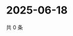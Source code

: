 # 2025-06-18

共 0 条

<!-- BEGIN ZHIHUVIDEO -->
<!-- 最后更新时间 Wed Jun 18 2025 13:12:59 GMT+0800 (China Standard Time) -->

<!-- END ZHIHUVIDEO -->
